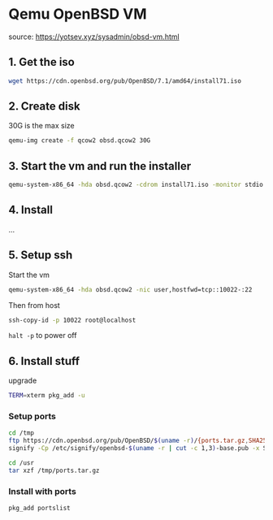 # Qemu OpenBSD VM

source: https://yotsev.xyz/sysadmin/obsd-vm.html

## 1. Get the iso

```sh
wget https://cdn.openbsd.org/pub/OpenBSD/7.1/amd64/install71.iso
```

## 2. Create disk

30G is the max size

```sh
qemu-img create -f qcow2 obsd.qcow2 30G
```

## 3. Start the vm and run the installer

```sh
qemu-system-x86_64 -hda obsd.qcow2 -cdrom install71.iso -monitor stdio
```

## 4. Install

...

## 5. Setup ssh

Start the vm

```sh
qemu-system-x86_64 -hda obsd.qcow2 -nic user,hostfwd=tcp::10022-:22
```

Then from host

```sh
ssh-copy-id -p 10022 root@localhost
```

`halt -p` to power off

## 6. Install stuff

upgrade

```sh
TERM=xterm pkg_add -u
```

### Setup ports

```sh
cd /tmp
ftp https://cdn.openbsd.org/pub/OpenBSD/$(uname -r)/{ports.tar.gz,SHA256.sig}
signify -Cp /etc/signify/openbsd-$(uname -r | cut -c 1,3)-base.pub -x SHA256.sig ports.tar.gz

cd /usr
tar xzf /tmp/ports.tar.gz
```

### Install with ports

```sh
pkg_add portslist
```
